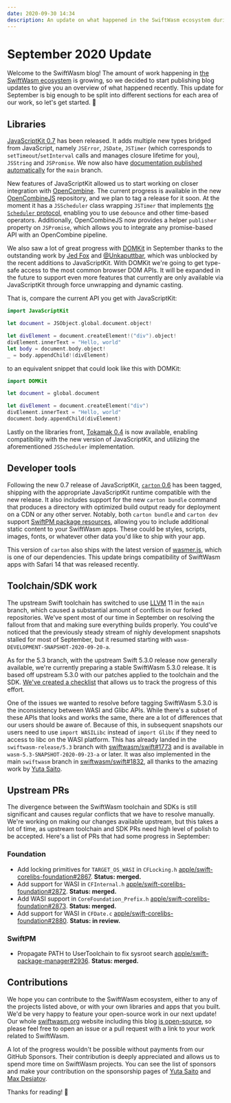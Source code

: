 ```yaml
---
date: 2020-09-30 14:34
description: An update on what happened in the SwiftWasm ecosystem during September 2020.
---
```

# September 2020 Update

Welcome to the SwiftWasm blog! The amount of work happening in [the SwiftWasm
ecosystem](https://github.com/swiftwasm) is growing, so we decided to start publishing blog updates
to give you an overview of what happened recently. This update for September is big enough to be
split into different sections for each area of our work, so let's get started. 🙂

## Libraries

[JavaScriptKit 0.7](https://github.com/swiftwasm/JavaScriptKit/releases/tag/0.7.0) has been
released. It adds multiple new types bridged from JavaScript,
namely `JSError`, `JSDate`, `JSTimer` (which corresponds to `setTimeout`/`setInterval` calls and
manages closure lifetime for you), `JSString` and `JSPromise`. We now also have [documentation
published automatically](https://swiftwasm.github.io/JavaScriptKit/) for the `main` branch.

New features of JavaScriptKit allowed us to start working on closer integration with
[OpenCombine](https://github.com/OpenCombine/OpenCombine). The current progress is available in the
new [OpenCombineJS](https://github.com/swiftwasm/OpenCombineJS) repository, and we plan to tag a
release for it soon. At the moment it has a `JSScheduler` class wrapping `JSTimer` that implements
[the `Scheduler` protocol](https://developer.apple.com/documentation/combine/scheduler), enabling
you to use `debounce` and other time-based operators. Additionally, OpenCombineJS now provides a
helper `publisher` property on `JSPromise`, which allows you to integrate any promise-based API with
an OpenCombine pipeline.

We also saw a lot of great progress with [DOMKit](https://github.com/swiftwasm/DOMKit) in September
thanks to the outstanding work by [Jed Fox](https://jedfox.com/) and
[@Unkaputtbar](https://github.com/Unkaputtbar), which was unblocked by the recent additions to
JavaScriptKit. With DOMKit we're going to get type-safe access to the most common browser DOM APIs.
It will be expanded in the future to support even more features that currently are only available
via JavaScriptKit through force unwrapping and dynamic casting.

That is, compare the current API you get with JavaScriptKit:

```swift
import JavaScriptKit

let document = JSObject.global.document.object!

let divElement = document.createElement!("div").object!
divElement.innerText = "Hello, world"
let body = document.body.object!
_ = body.appendChild!(divElement)
```

to an equivalent snippet that could look like this with DOMKit:

```swift
import DOMKit

let document = global.document

let divElement = document.createElement("div")
divElement.innerText = "Hello, world"
document.body.appendChild(divElement)
```

Lastly on the libraries front, [Tokamak 0.4](https://github.com/TokamakUI/Tokamak/releases) is now
available, enabling compatibility with the new version of JavaScriptKit, and utilizing the
aforementioned `JSScheduler` implementation.

## Developer tools

Following the new 0.7 release of JavaScriptKit, [`carton`
0.6](https://github.com/swiftwasm/carton/releases/tag/0.6.0) has been tagged, shipping with the
appropriate JavaScriptKit runtime compatible with the new release. It also includes support for the
new `carton bundle` command that produces a directory with optimized build output ready for
deployment on a CDN or any other server. Notably, both `carton bundle` and `carton dev` support
[SwiftPM package
resources](https://github.com/apple/swift-evolution/blob/master/proposals/0271-package-manager-resources.md),
allowing you to include additional static content to your SwiftWasm apps. These could be styles,
scripts, images, fonts, or whatever other data you'd like to ship with your app.

This version of `carton` also ships with the latest version of
[wasmer.js](https://github.com/wasmerio/wasmer-js/), which is one of our dependencies. This update
brings compatibility of SwiftWasm apps with Safari 14 that was released recently.

## Toolchain/SDK work

The upstream Swift toolchain has switched to use [LLVM](http://llvm.org) 11 in the `main` branch,
which caused a substantial amount of conflicts in our forked repositories. We've spent most of
our time in September on resolving the fallout from that and making sure everything builds properly.
You could've noticed that the previously steady stream of nighly development snapshots stalled for
most of September, but it resumed starting with `wasm-DEVELOPMENT-SNAPSHOT-2020-09-20-a`.

As for the 5.3 branch, with the upstream Swift 5.3.0 release now generally available, we're
currently preparing a stable SwiftWasm 5.3.0 release. It is based off upstream 5.3.0
with our patches applied to the toolchain and the SDK. [We've created a
checklist](https://github.com/swiftwasm/swift/issues/1759) that allows us to track the
progress of this effort.

One of the issues we wanted to resolve before tagging SwiftWasm 5.3.0 is the inconsistency between
WASI and Glibc APIs. While there's a subset of these APIs that looks and works the same, there are a
lot of differences that our users should be aware of. Because of this, in subsequent snapshots our
users need to use `import WASILibc` instead of `import Glibc` if they need to access to libc on the
WASI platform. This has already landed in the `swiftwasm-release/5.3` branch with
[swiftwasm/swift#1773](https://github.com/swiftwasm/swift/pull/1773) and is available
in `wasm-5.3-SNAPSHOT-2020-09-23-a` or later. It was also implemented in the main `swiftwasm` branch
in [swiftwasm/swift#1832](https://github.com/swiftwasm/swift/pull/1832), all thanks to the amazing
work by [Yuta Saito](https://github.com/sponsors/kateinoigakukun).

## Upstream PRs

The divergence between the SwiftWasm toolchain and SDKs is still significant and causes regular
conflicts that we have to resolve manually. We're working on making our changes available upstream,
but this takes a lot of time, as upstream toolchain and SDK PRs need high level of polish to be
accepted. Here's a list of PRs that had some progress in September:

### Foundation

* Add locking primitives for `TARGET_OS_WASI` in `CFLocking.h`
  [apple/swift-corelibs-foundation#2867](https://github.com/apple/swift-corelibs-foundation/pull/2867).
  **Status: merged.**
* Add support for WASI in `CFInternal.h`
  [apple/swift-corelibs-foundation#2872](https://github.com/apple/swift-corelibs-foundation/pull/2872).
  **Status: merged.**
* Add WASI support in `CoreFoundation_Prefix.h`
  [apple/swift-corelibs-foundation#2873](https://github.com/apple/swift-corelibs-foundation/pull/2873).
  **Status: merged.**
* Add support for WASI in `CFDate.c`
  [apple/swift-corelibs-foundation#2880](https://github.com/apple/swift-corelibs-foundation/pull/2880).
  **Status: in review.**

### SwiftPM

* Propagate PATH to UserToolchain to fix sysroot search
  [apple/swift-package-manager#2936](https://github.com/apple/swift-package-manager/pull/2936).
  **Status: merged.**

## Contributions

We hope you can contribute to the SwiftWasm ecosystem, either to any of the projects listed above,
or with your own libraries and apps that you built. We'd be very happy to feature your open-source
work in our next update! Our whole [swiftwasm.org](https://swiftwasm.org) website including this
blog [is open-source](https://github.com/swiftwasm/swiftwasm.org), so please feel free to open
an issue or a pull request with a link to your work related to SwiftWasm.

A lot of the progress wouldn't be possible without payments from our GitHub Sponsors. Their
contribution is deeply appreciated and allows us to spend more time on SwiftWasm projects. You can
see the list of sponsors and make your contribution on the sponsorship pages of [Yuta
Saito](https://github.com/sponsors/kateinoigakukun) and [Max
Desiatov](https://github.com/sponsors/MaxDesiatov).

Thanks for reading! 👋
